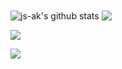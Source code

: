 <img align="center" src="https://github-readme-stats-sigma-five.vercel.app/api?username=js-ak&show_icons=true&theme=highcontrast" alt="js-ak's github stats" />
<img align="center" src="https://github-readme-stats-sigma-five.vercel.app/api/top-langs/?username=js-ak&layout=compact&theme=highcontrast" />

![](https://github-profile-summary-cards.vercel.app/api/cards/profile-details?username=js-ak&theme=github_dark)

![](https://github-profile-summary-cards.vercel.app/api/cards/productive-time?username=js-ak&theme=github_dark)
